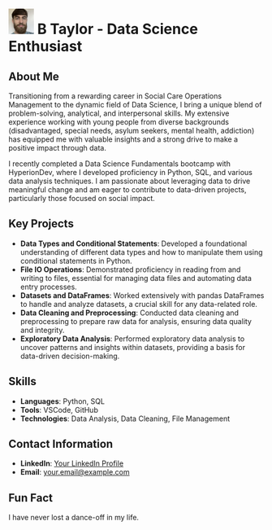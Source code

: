 # <img src="https://github.com/Btaylorr/btaylorr/blob/main/assets/Headshot.jpg?raw=true" width="50" height="50"> B Taylor - Data Science Enthusiast 



## About Me
Transitioning from a rewarding career in Social Care Operations Management to the dynamic field of Data Science, I bring a unique blend of problem-solving, analytical, and interpersonal skills. My extensive experience working with young people from diverse backgrounds (disadvantaged, special needs, asylum seekers, mental health, addiction) has equipped me with valuable insights and a strong drive to make a positive impact through data.

I recently completed a Data Science Fundamentals bootcamp with HyperionDev, where I developed proficiency in Python, SQL, and various data analysis techniques. I am passionate about leveraging data to drive meaningful change and am eager to contribute to data-driven projects, particularly those focused on social impact.

## Key Projects
- **Data Types and Conditional Statements**: Developed a foundational understanding of different data types and how to manipulate them using conditional statements in Python.
- **File IO Operations**: Demonstrated proficiency in reading from and writing to files, essential for managing data files and automating data entry processes.
- **Datasets and DataFrames**: Worked extensively with pandas DataFrames to handle and analyze datasets, a crucial skill for any data-related role.
- **Data Cleaning and Preprocessing**: Conducted data cleaning and preprocessing to prepare raw data for analysis, ensuring data quality and integrity.
- **Exploratory Data Analysis**: Performed exploratory data analysis to uncover patterns and insights within datasets, providing a basis for data-driven decision-making.

## Skills
- **Languages**: Python, SQL
- **Tools**: VSCode, GitHub
- **Technologies**: Data Analysis, Data Cleaning, File Management

## Contact Information
- **LinkedIn**: [Your LinkedIn Profile](https://www.linkedin.com/in/yourprofile)
- **Email**: [your.email@example.com](mailto:your.email@example.com)

## Fun Fact
I have never lost a dance-off in my life.
